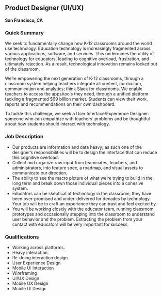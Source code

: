 ## Product Designer (UI/UX)
#### San Francisco, CA

### Quick Summary
We seek to fundamentally change how K-12 classrooms around the world use technology. Education technology is increasingly fragmented across various applications, software, and services. This undermines the utility of technology for educators, leading to cognitive overload, frustration, and ultimately rejection. As a result, technological innovation remains locked out of the classroom.

We’re empowering the next generation of K-12 classrooms, through a classroom system helping teachers integrate all content, curriculum, communication and analytics; think Slack for classrooms. We enable teachers to access the apps/tools they need, through a unified platform tackling a fragmented $69 billion market. Students can view their work, reports and recommendations on their own dashboard.

To tackle this challenge, we seek a User Interface/Experience Designer: someone who can empathize with teachers’ problems and be thoughtful about how students should interact with technology.

### Job Description
+ Our products are information and data heavy; as such one of the designer’s responsibilities will be to design the interface that can reduce this cognitive overload.
+ Collect and organize raw input from teammates, teachers, and administrators, into feature spec, a roadmap, and visual assets to communicate our direction.
+ The ability to see the macro picture of what we’re trying to build in the long term and break down those individual pieces into a cohesive system.
+ Educators can be skeptical of technology in the classroom; they have been over-promised and under-delivered for decades by technology. Your job will be to craft an experience they can trust and feel excited by.
+ You will be working closely with the educator team, running classroom prototypes and occasionally stepping into the classroom to understand user behavior and the problem. Extracting the problem from your contact with educators will be very important for success.

### Qualifications
+	Working across platforms.
+	Heavy interaction.
+	Re-doing interaction design.
+	User Experience Design
+	Mobile UI Interaction
+	Wireframing
+	UI/UX Design
+	Mobile UX Design
+	Mobile UI Design
